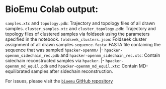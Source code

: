 
# BioEmu Colab output:

`samples.xtc` and `topology.pdb`: Trajectory and topology files of all drawn samples.
`cluster_samples.xtc` and `cluster_topology.pdb`: Trajectory and topology files of clustered samples via
                      foldseek using the parameters specified in the notebook.
`foldseek_clusters.json`: Foldseek cluster assignment of all drawn samples
`sequence.fasta`: FASTA file containing the sequence that was sampled
`hpacker-openmm/`
    |- `hpacker-openmm_sidechain_rec.pdb` and `hpacker-openmm_sidechain_rec.xtc`: Contain sidechain
                      reconstructed samples via `hpacker`.
    |- `hpacker-openmm_md_equil.pdb` and `hpacker-openmm_md_equil.xtc`: Contain MD-equilibrated samples
                      after sidechain reconstruction.

For issues, please visit the [`bioemu` GitHub repository](https://github.com/microsoft/bioemu)

